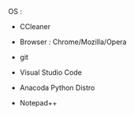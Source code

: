 OS :

* CCleaner
* Browser  : Chrome/Mozilla/Opera
* git 
* Visual Studio Code 
* Anacoda Python Distro

* Notepad++
